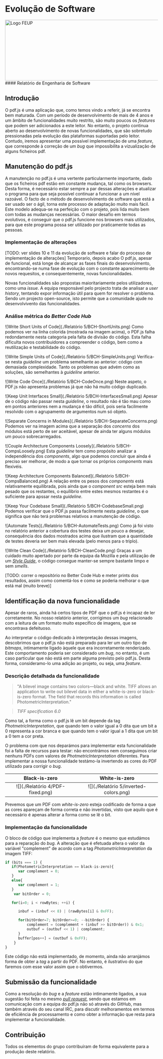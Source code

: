 # Evolução de Software
<img src="http://www.junifeup.pt/wp-content/uploads/2016/01/feup.png" alt="Logo FEUP" width = "600" height ="200"/>
#### Relatório de Engenharia de Software

## Introdução

O pdf.js é uma aplicação que, como temos vindo a referir, já se encontra bem maturada. Com um período de desenvolvimento de mais de 4 anos e um âmbito de funcionalidades muito restrito, são muito poucos os *features* que podem ser adicionados a este leitor. No entanto, o projeto continua aberto ao desenvolvimento de novas funcionalidades, que são sobretudo pressionadas pela evolução das plataformas suportadas pelo leitor. Contudo, iremos apresentar uma possível implementação de uma *feature*, que corresponde à correção de um *bug* que impossibilita a vizualização de alguns ficheiros pdf.

## Manutenção do pdf.js

A manutenção no pdf.js é uma vertente particularmente importante, dado que os ficheiros pdf estão em constante mudança, tal como os browsers. Desta forma, é necessário estar sempre a par dessas alterações e atualizar o programa para que seja possível continuar a funcionar a um nível razoável.
O facto de o método de desenvolvimento de software que está a ser usado ser o ágil, torna este processo de adaptação muito mais fácil. Este modelo adequa-se na perfeição com o projeto, pois lida muito bem com todas as mudanças necessárias.
O maior desafio em termos evolutivos, é conseguir que o pdf.js funcione nos browsers mais utilizados, para que este programa possa ser utilizado por praticamente todas as pessoas.
### Implementação de alterações

[TODO: ver slides 10 e 11 da evolução de software e falar do processo de implementação de alterações] Temporario, depois acabo
O pdf.js, apesar de funcional, está longe de alcançar as fases finais do desenvolvimento, encontrando-se numa fase de evolução com o constante aparecimento de novos requesitos, e consequentemente, novas funcionalidades.

Novas funcionalidades são propostas maioritariamente pelos utilizadores, como uma *issue*. A equipa responsável pelo projecto trata de analisar a *user history*, tentando expor informação útil para quem for resolver o problema. Sendo um projecto open-source, isto permite que a comunidade ajude no desenvolvivento das funcionalidades.


### Análise métrica do *Better Code Hub*

![Write Short Units of Code](./Relatório 5/BCH-ShortUnits.png)
Como podemos ver na linha colorida (mostrada na imagem acima), o PDF.js falha redondamente nesta categoria pela falta de divisão do código. Esta falha dificulta novos contribuidores a compreender o código, bem como a reutilização e testabilidade do código.


![Write Simple Units of Code](./Relatório 5/BCH-SimpleUnits.png)
Verifica-se nesta *guideline* um problema semelhante ao anterior: código com demasiada complexidade. Tanto os problemas que advém como as soluções, são semelhantes à *guideline* anterior.


![Write Code Once](./Relatório 5/BCH-CodeOnce.png)
Neste aspeto, o PDF.js não apresenta problemas já que não há muito código duplicado.


![Keep Unit Interfaces Small](./Relatório 5/BCH-InterfacesSmall.png)
Apesar de o código não passar nesta *guideline*, o resultado não é tão mau como em pontos anteriores nem a mudança é tão difícil, pois seria facilmente resolvido com o agrupamento de argumentos num só objeto.


![Separate Concerns in Modules](./Relatório 5/BCH-SeparateConcerns.png)
Podemos ver na imagem acima que a separação dos *concerns* dos módulos está perto de ser aceitável, apesar de ainda ter alguns módulos um pouco sobrecarregados.


![Couple Architecture Components Loosely](./Relatório 5/BCH-CompsLoosely.png)
Esta *guideline* tem como propósito analizar a independência dos *components*, algo que podemos concluir que ainda é preciso ser melhorar, de modo a que tornar os próprios *components* mais flexivéis.


![Keep Architecture Components Balanced](./Relatório 5/BCH-CompsBalanced.png)
A relação entre os pesos dos *components* está relativamente equilibrada, pois ainda que o *component* *src* esteja bem mais pesado que os restantes, o equílibrio entre estes mesmos restantes é o suficiente para apssar nesta *guideline*.


![Keep Your Codebase Small](./Relatório 5/BCH-CodebaseSmall.png)
Podemos verificar que o PDF.js passa facilmente nesta *guideline*, o que significa que não terá problemas relativos a manutenção de código.


![Automate Tests](./Relatório 5/BCH-AutomateTests.png)
Como já foi visto no relatório anterior a cobertura dos testes deixa um pouco a desejar, consequência dos dados mostrados acima que ilustram que a quantidade de testes deveria ser bem mais elevada (pelo menos para o triplo).


![Write Clean Code](./Relatório 5/BCH-CleanCode.png)
Graças a um cuidado muito apertado por parte da equipa da Mozilla e pela utilização de um [*Style Guide*](https://github.com/mozilla/pdf.js/wiki/Style-Guide), o código consegue manter-se sempre bastante limpo e sem *smells*.



[TODO: correr o repositório no Better Code Hub e meter prints dos resultados, assim como comentá-los e como se poderia melhorar o que está mal (muito breve)]


## Identificação da nova funcionalidade

Apesar de raros, ainda há certos tipos de PDF que o pdf.js é incapaz de ler corretamente. No nosso relatório anterior, corrigimos um *bug* relacionado com a leitura de um formato muito específico de imagens, que se encontrava defeituoso. 

Ao interpretar o código dedicado à interpretação dessas imagens, descobrimos que o pdf.js não está preparado para ler um outro tipo de *bitmaps*, intimamente ligado àquele que era incorretamente renderizado. Este comportamento poderia ser considerado um *bug*, no entanto, é um caso particular que não está em parte alguma previsto pelo pdf.js. Desta forma, consideramo-lo uma adição ao projeto, ou seja, uma *feature*.

### Descrição detalhada da funcionalidade

> "A bilevel image contains two colors—black and white. TIFF allows an application to write out bilevel data in either a white-is-zero or black-is-zero format. The field that records this information is called PhotometricInterpretation."

> *TIFF specification 6.0*

Como tal, a forma como o pdf.js lê um bit depende da tag *PhotmetricInterpretation*, que quando tem o valor igual a 0 dita que um bit a 0 representa a cor branca e que quando tem o valor igual a 1 dita que um bit a 0 tem a cor preta.

O problema com que nos deparámos para implementar esta funcionalidade foi a falta de recursos para testar: não encontrámos nem conseguimos criar nenhuns PDFs com valores de *PhotmetricInterpretation* diferentes. Para implementar a nossa funcionalidade testámo-la invertendo as cores do PDF utilizado para corrigir o *bug*.

Black-is-zero           |  White-is-zero
:-------------------------:|:-------------------------:
![](./Relatório 4/PDF-fixed.png)  |  ![](./Relatório 5/inverted-colors.png)

Prevemos que um PDF com *white-is-zero* esteja codificado de forma a que as cores apareçam de forma correta e não invertidas, visto que aquilo que é necessário é apenas alterar a forma como se lê o bit.

### Implementação da funcionalidade

O bloco de código que implementa a *feature* é o mesmo que estudámos para a reparação do *bug*. A alteração que é efetuada altera o valor da variável "complement" de acordo com a tag *PhotometricInterpretation* da imagem TIFF:

```javascript
if (bits === 1) {
   if(PhotometricInterpretation == black-is-zero){
      var complement = 0;
   }
   else{
      var complement = 1;
   }
    var bitOrder = 0;

   for(i=0; i < rowBytes; ++i) {

      inbuf = (inbuf << 8) | (rawBytes[i] & 0xFF);

      for(bitOrder=7; bitOrder>=0; --bitOrder) {
          complement = (complement + (inbuf >> bitOrder)) & 0x1;
          outbuf = (outbuf << 1) | complement;
      }
      buffer[pos++] = (outbuf & 0xFF);
    }
}
```

Este código não está implementado, de momento, ainda não arranjámos forma de obter a *tag* a partir do PDF. No entanto, é ilustrativo do que faremos com esse valor assim que o obtivermos.

## Submissão da funcionalidade

Como a resolução do *bug* e a *feature* estão intimamente ligados, a sua sugestão foi feita no mesmo [*pull request*](https://github.com/mozilla/pdf.js/pull/7869), sendo que estamos em comunicação com a equipa do pdf.js não só através do GitHub, mas também através do seu canal IRC, para discutir melhoramentos em termos de eficiência de processamento e como obter a informação que resta para implementar a funcionalidade.

## Contribuição

Todos os elementos do grupo contribuíram de forma equivalente para a produção deste relatório.

